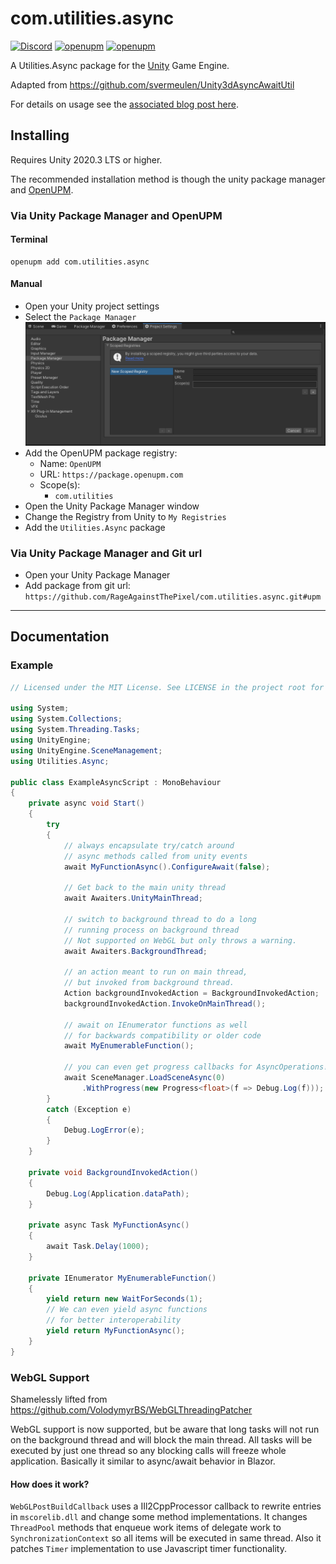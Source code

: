 # com.utilities.async

[![Discord](https://img.shields.io/discord/855294214065487932.svg?label=&logo=discord&logoColor=ffffff&color=7389D8&labelColor=6A7EC2)](https://discord.gg/xQgMW9ufN4) [![openupm](https://img.shields.io/npm/v/com.utilities.async?label=openupm&registry_uri=https://package.openupm.com)](https://openupm.com/packages/com.utilities.async/) [![openupm](https://img.shields.io/badge/dynamic/json?color=brightgreen&label=downloads&query=%24.downloads&suffix=%2Fmonth&url=https%3A%2F%2Fpackage.openupm.com%2Fdownloads%2Fpoint%2Flast-month%2Fcom.utilities.async)](https://openupm.com/packages/com.utilities.async/)

A Utilities.Async package for the [Unity](https://unity.com/) Game Engine.

Adapted from <https://github.com/svermeulen/Unity3dAsyncAwaitUtil>

For details on usage see the [associated blog post here](https://web.archive.org/web/20170926153045/http://www.stevevermeulen.com/index.php/2017/09/23/using-async-await-in-unity3d-2017/).

## Installing

Requires Unity 2020.3 LTS or higher.

The recommended installation method is though the unity package manager and [OpenUPM](https://openupm.com/packages/com.utilities.async).

### Via Unity Package Manager and OpenUPM

#### Terminal

```terminal
openupm add com.utilities.async
```

#### Manual

- Open your Unity project settings
- Select the `Package Manager`
![scoped-registries](images/package-manager-scopes.png)
- Add the OpenUPM package registry:
  - Name: `OpenUPM`
  - URL: `https://package.openupm.com`
  - Scope(s):
    - `com.utilities`
- Open the Unity Package Manager window
- Change the Registry from Unity to `My Registries`
- Add the `Utilities.Async` package

### Via Unity Package Manager and Git url

- Open your Unity Package Manager
- Add package from git url: `https://github.com/RageAgainstThePixel/com.utilities.async.git#upm`

---

## Documentation

### Example

```csharp
// Licensed under the MIT License. See LICENSE in the project root for license information.

using System;
using System.Collections;
using System.Threading.Tasks;
using UnityEngine;
using UnityEngine.SceneManagement;
using Utilities.Async;

public class ExampleAsyncScript : MonoBehaviour
{
    private async void Start()
    {
        try
        {
            // always encapsulate try/catch around
            // async methods called from unity events
            await MyFunctionAsync().ConfigureAwait(false);

            // Get back to the main unity thread
            await Awaiters.UnityMainThread;

            // switch to background thread to do a long
            // running process on background thread
            // Not supported on WebGL but only throws a warning.
            await Awaiters.BackgroundThread;

            // an action meant to run on main thread,
            // but invoked from background thread.
            Action backgroundInvokedAction = BackgroundInvokedAction;
            backgroundInvokedAction.InvokeOnMainThread();

            // await on IEnumerator functions as well
            // for backwards compatibility or older code
            await MyEnumerableFunction();

            // you can even get progress callbacks for AsyncOperations!
            await SceneManager.LoadSceneAsync(0)
                .WithProgress(new Progress<float>(f => Debug.Log(f)));
        }
        catch (Exception e)
        {
            Debug.LogError(e);
        }
    }

    private void BackgroundInvokedAction()
    {
        Debug.Log(Application.dataPath);
    }

    private async Task MyFunctionAsync()
    {
        await Task.Delay(1000);
    }

    private IEnumerator MyEnumerableFunction()
    {
        yield return new WaitForSeconds(1);
        // We can even yield async functions
        // for better interoperability
        yield return MyFunctionAsync();
    }
}
```

### WebGL Support

Shamelessly lifted from <https://github.com/VolodymyrBS/WebGLThreadingPatcher>

WebGL support is now supported, but be aware that long tasks will not run on the background thread and will block the main thread. All tasks will be executed by just one thread so any blocking calls will freeze whole application. Basically it similar to async/await behavior in Blazor.

#### How does it work?

`WebGLPostBuildCallback` uses a IIl2CppProcessor callback to rewrite entries in `mscorelib.dll` and change some method implementations. It changes `ThreadPool` methods that enqueue work items of delegate work to `SynchronizationContext` so all items will be executed in same thread. Also it patches `Timer` implementation to use Javascript timer functionality.
